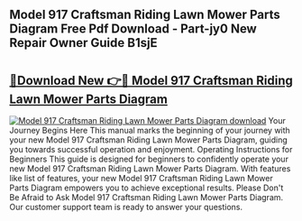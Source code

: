 ## Model 917 Craftsman Riding Lawn Mower Parts Diagram Free Pdf Download - Part-jy0 New Repair Owner Guide B1sjE

# <h2><a href="http://dfseuab.blite.top/?on=Model+917+Craftsman+Riding+Lawn+Mower+Parts+Diagram">🔗Download New 👉🔴 Model 917 Craftsman Riding Lawn Mower Parts Diagram</a></h2>

[![Model 917 Craftsman Riding Lawn Mower Parts Diagram download](https://i.imgur.com/lujVjoI.png)](http://dfseuab.blite.top/?on=Model+917+Craftsman+Riding+Lawn+Mower+Parts+Diagram)
Your Journey Begins Here This manual marks the beginning of your journey with your new Model 917 Craftsman Riding Lawn Mower Parts Diagram, guiding you towards successful operation and enjoyment. Operating Instructions for Beginners This guide is designed for beginners to confidently operate your new Model 917 Craftsman Riding Lawn Mower Parts Diagram. With features like list of features, your new Model 917 Craftsman Riding Lawn Mower Parts Diagram empowers you to achieve exceptional results. Please Don't Be Afraid to Ask Model 917 Craftsman Riding Lawn Mower Parts Diagram. Our customer support team is ready to answer your questions.
